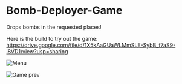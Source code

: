 # Bomb-Deployer-Game
Drops bombs in the requested places! 

Here is the build to try out the game: 
https://drive.google.com/file/d/1X5kAaGUaWLMmSLE-SybB_f7aS9-l8VD1/view?usp=sharing

![Menu](https://github.com/Carcodee/Bomb-Deployer-Game/assets/74780908/df426a53-dc31-4aa6-8073-d57f8c3081a0)

![Game prev](https://github.com/Carcodee/Bomb-Deployer-Game/assets/74780908/50f81c9e-9ed1-40c0-986b-0145d223d1d8)

